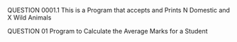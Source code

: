 QUESTION 0001.1
This is a Program that accepts and Prints N Domestic and X Wild Animals

QUESTION 01
Program to Calculate the Average Marks for a Student 
